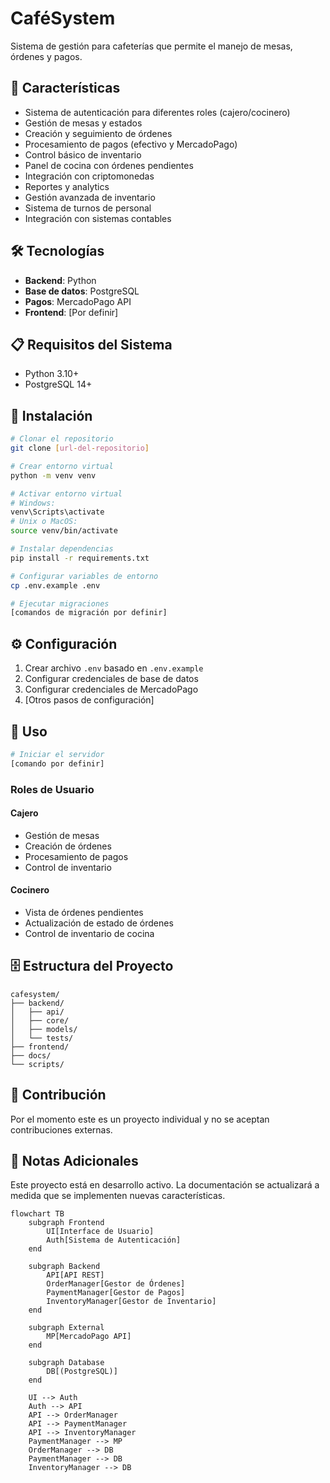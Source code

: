 # CaféSystem

Sistema de gestión para cafeterías que permite el manejo de mesas, órdenes y pagos.

## 🚀 Características

- Sistema de autenticación para diferentes roles (cajero/cocinero)
- Gestión de mesas y estados
- Creación y seguimiento de órdenes
- Procesamiento de pagos (efectivo y MercadoPago)
- Control básico de inventario
- Panel de cocina con órdenes pendientes
- Integración con criptomonedas
- Reportes y analytics
- Gestión avanzada de inventario
- Sistema de turnos de personal
- Integración con sistemas contables

## 🛠 Tecnologías

- **Backend**: Python
- **Base de datos**: PostgreSQL
- **Pagos**: MercadoPago API
- **Frontend**: [Por definir]

## 📋 Requisitos del Sistema

- Python 3.10+
- PostgreSQL 14+

## 🔧 Instalación

```bash
# Clonar el repositorio
git clone [url-del-repositorio]

# Crear entorno virtual
python -m venv venv

# Activar entorno virtual
# Windows:
venv\Scripts\activate
# Unix o MacOS:
source venv/bin/activate

# Instalar dependencias
pip install -r requirements.txt

# Configurar variables de entorno
cp .env.example .env

# Ejecutar migraciones
[comandos de migración por definir]
```

## ⚙️ Configuración

1. Crear archivo `.env` basado en `.env.example`
2. Configurar credenciales de base de datos
3. Configurar credenciales de MercadoPago
4. [Otros pasos de configuración]

## 🚦 Uso

```bash
# Iniciar el servidor
[comando por definir]
```

### Roles de Usuario

#### Cajero
- Gestión de mesas
- Creación de órdenes
- Procesamiento de pagos
- Control de inventario

#### Cocinero
- Vista de órdenes pendientes
- Actualización de estado de órdenes
- Control de inventario de cocina

## 🗄️ Estructura del Proyecto

```
cafesystem/
├── backend/
│   ├── api/
│   ├── core/
│   ├── models/
│   └── tests/
├── frontend/
├── docs/
└── scripts/
```

## 👥 Contribución

Por el momento este es un proyecto individual y no se aceptan contribuciones externas.


## 📝 Notas Adicionales

Este proyecto está en desarrollo activo. La documentación se actualizará a medida que se implementen nuevas características.

```mermaid
flowchart TB
    subgraph Frontend
        UI[Interface de Usuario]
        Auth[Sistema de Autenticación]
    end

    subgraph Backend
        API[API REST]
        OrderManager[Gestor de Órdenes]
        PaymentManager[Gestor de Pagos]
        InventoryManager[Gestor de Inventario]
    end

    subgraph External
        MP[MercadoPago API]
    end

    subgraph Database
        DB[(PostgreSQL)]
    end

    UI --> Auth
    Auth --> API
    API --> OrderManager
    API --> PaymentManager
    API --> InventoryManager
    PaymentManager --> MP
    OrderManager --> DB
    PaymentManager --> DB
    InventoryManager --> DB

```
